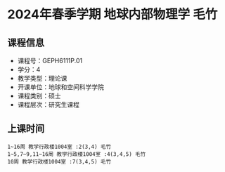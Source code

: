 # 2024年春季学期 地球内部物理学 毛竹






## 课程信息

- 课程号：GEPH6111P.01
- 学分：4
- 教学类型：理论课
- 开课单位：地球和空间科学学院
- 课程类别：硕士
- 课程层次：研究生课程

## 上课时间

```
1~16周 教学行政楼1004室 :2(3,4) 毛竹
1~5,7~9,11~16周 教学行政楼1004室 :4(3,4,5) 毛竹
10周 教学行政楼1004室 :7(3,4,5) 毛竹
```

